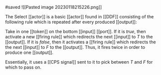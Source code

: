 #saved
![[Pasted image 20230118215226.png]]

The Select [[actor]] is a basic [[actor]] found in [[DDF]] consisting of the following rule which is repeated after every produced [[output]]:

Take in one [[token]] on the bottom [[input]] [[port]]. If it is $true$, then activate a new [[firing rule]] which redirects the next [[input]] to $T$ to the [[output]]. If it is $false$, then it activates a [[firing rule]] which redirects the the next [[input]] to $F$ to the [[output]]. Thus, it fires twice in order to produce one [[output]].

Essentially, it uses a [[CPS signal]] sent to it to pick between $T$ and $F$ for which to pass on.